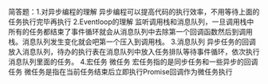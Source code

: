 简答题：1.对异步编程的理解
异步编程可以提高代码的执行效率，不用等待上面的任务执行完毕再执行
2.Eventloop的理解
监听调用栈和消息队列，一旦调用栈中所有的任务都结束了事件循环就会从消息队列中去除第一个回调函数然后到调用栈。消息队列发生变化就会吧第一个压入到调用栈。
3.消息队列  异步任务的回调放入消息队列，待办的执行表在消息队列中放入任务排队等待事件循环，依次执行消息队列里面的任务。
4.宏任务 微任务
宏任务指的是同步任务和一些异步的回调任务
微任务是指在当前任务结束后立即执行Promise回调作为微任务执行